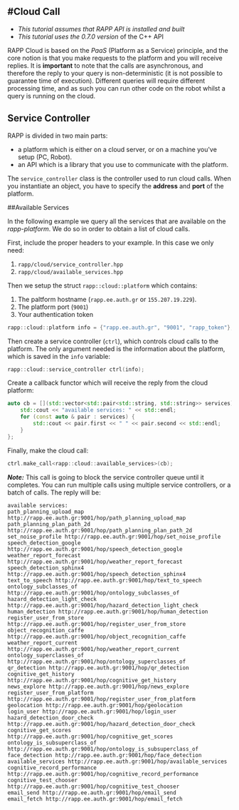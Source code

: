 #Cloud Call
---------

* *This tutorial assumes that RAPP API is installed and built*
* *This tutorial uses the 0.7.0 version* of the C++ API

RAPP Cloud is based on the *PaaS* (Platform as a Service) principle, 
and the core notion is that you make requests to the platform and you will receive replies.
It is **important** to note that the calls are asynchronous, and therefore the reply to your query
is non-deterministic (it is not possible to guarantee time of execution). 
Different queries will require different processing time,
and as such you can run other code on the robot whilst a query is running on the cloud.

## Service Controller

RAPP is divided in two main parts:

* a platform which is either on a cloud server, or on a machine you've setup (PC, Robot).
* an API which is a library that you use to communicate with the platform.

The `service_controller` class is the controller used to run cloud calls. 
When you instantiate an object, you have to specify the **address** and **port** of the platform.

##Available Services

In the following example we query all the services that are available on the _rapp-platform_.
We do so in order to obtain a list of cloud calls.

First, include the proper headers to your example. 
In this case we only need:

1. `rapp/cloud/service_controller.hpp`
2. `rapp/cloud/available_services.hpp`

Then we setup the struct `rapp::cloud::platform` which contains:
1. The paltform hostname (`rapp.ee.auth.gr` or `155.207.19.229`). 
2. The platform port (`9001`)
3. Your authentication token

```cpp
rapp::cloud::platform info = {"rapp.ee.auth.gr", "9001", "rapp_token"}; 
```

Then create a service controller (`ctrl`), which controls cloud calls to the platform. The only argument needed is the information about the platform, which is saved in the `info` variable:

```cpp
rapp::cloud::service_controller ctrl(info);
```

Create a callback functor which will receive the reply from the cloud platform:

```cpp
auto cb = [](std::vector<std::pair<std::string, std::string>> services) {
    std::cout << "available services: " << std::endl;
    for (const auto & pair : services) {
        std::cout << pair.first << " " << pair.second << std::endl;
    }
};
```

Finally, make the cloud call:

```cpp
ctrl.make_call<rapp::cloud::available_services>(cb);
```

__*Note:*__ This call is going to block the service controller queue until it completes.
You can run multiple calls using multiple service controllers, or a batch of calls.
The reply will be:

```
available services: 
path_planning_upload_map http://rapp.ee.auth.gr:9001/hop/path_planning_upload_map
path_planning_plan_path_2d http://rapp.ee.auth.gr:9001/hop/path_planning_plan_path_2d
set_noise_profile http://rapp.ee.auth.gr:9001/hop/set_noise_profile
speech_detection_google http://rapp.ee.auth.gr:9001/hop/speech_detection_google
weather_report_forecast http://rapp.ee.auth.gr:9001/hop/weather_report_forecast
speech_detection_sphinx4 http://rapp.ee.auth.gr:9001/hop/speech_detection_sphinx4
text_to_speech http://rapp.ee.auth.gr:9001/hop/text_to_speech
ontology_subclasses_of http://rapp.ee.auth.gr:9001/hop/ontology_subclasses_of
hazard_detection_light_check http://rapp.ee.auth.gr:9001/hop/hazard_detection_light_check
human_detection http://rapp.ee.auth.gr:9001/hop/human_detection
register_user_from_store http://rapp.ee.auth.gr:9001/hop/register_user_from_store
object_recognition_caffe http://rapp.ee.auth.gr:9001/hop/object_recognition_caffe
weather_report_current http://rapp.ee.auth.gr:9001/hop/weather_report_current
ontology_superclasses_of http://rapp.ee.auth.gr:9001/hop/ontology_superclasses_of
qr_detection http://rapp.ee.auth.gr:9001/hop/qr_detection
cognitive_get_history http://rapp.ee.auth.gr:9001/hop/cognitive_get_history
news_explore http://rapp.ee.auth.gr:9001/hop/news_explore
register_user_from_platform http://rapp.ee.auth.gr:9001/hop/register_user_from_platform
geolocation http://rapp.ee.auth.gr:9001/hop/geolocation
login_user http://rapp.ee.auth.gr:9001/hop/login_user
hazard_detection_door_check http://rapp.ee.auth.gr:9001/hop/hazard_detection_door_check
cognitive_get_scores http://rapp.ee.auth.gr:9001/hop/cognitive_get_scores
ontology_is_subsuperclass_of http://rapp.ee.auth.gr:9001/hop/ontology_is_subsuperclass_of
face_detection http://rapp.ee.auth.gr:9001/hop/face_detection
available_services http://rapp.ee.auth.gr:9001/hop/available_services
cognitive_record_performance http://rapp.ee.auth.gr:9001/hop/cognitive_record_performance
cognitive_test_chooser http://rapp.ee.auth.gr:9001/hop/cognitive_test_chooser
email_send http://rapp.ee.auth.gr:9001/hop/email_send
email_fetch http://rapp.ee.auth.gr:9001/hop/email_fetch
```
